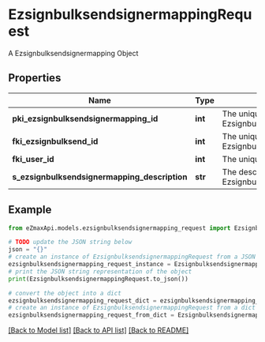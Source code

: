 # EzsignbulksendsignermappingRequest

A Ezsignbulksendsignermapping Object

## Properties

Name | Type | Description | Notes
------------ | ------------- | ------------- | -------------
**pki_ezsignbulksendsignermapping_id** | **int** | The unique ID of the Ezsignbulksendsignermapping | [optional] 
**fki_ezsignbulksend_id** | **int** | The unique ID of the Ezsignbulksend | 
**fki_user_id** | **int** | The unique ID of the User | [optional] 
**s_ezsignbulksendsignermapping_description** | **str** | The description of the Ezsignbulksendsignermapping | 

## Example

```python
from eZmaxApi.models.ezsignbulksendsignermapping_request import EzsignbulksendsignermappingRequest

# TODO update the JSON string below
json = "{}"
# create an instance of EzsignbulksendsignermappingRequest from a JSON string
ezsignbulksendsignermapping_request_instance = EzsignbulksendsignermappingRequest.from_json(json)
# print the JSON string representation of the object
print(EzsignbulksendsignermappingRequest.to_json())

# convert the object into a dict
ezsignbulksendsignermapping_request_dict = ezsignbulksendsignermapping_request_instance.to_dict()
# create an instance of EzsignbulksendsignermappingRequest from a dict
ezsignbulksendsignermapping_request_from_dict = EzsignbulksendsignermappingRequest.from_dict(ezsignbulksendsignermapping_request_dict)
```
[[Back to Model list]](../README.md#documentation-for-models) [[Back to API list]](../README.md#documentation-for-api-endpoints) [[Back to README]](../README.md)


